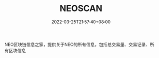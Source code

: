 ﻿---
weight: 
title: "NEOSCAN"
description: "NEO区块链信息之家，提供关于NEO的所有信息，包括总交易量、交易记录、所有区块信息"
date: 2022-03-25T21:57:40+08:00
lastmod: 2022-03-25T16:45:40+08:00
draft: false
authors: ["Metabd"]
featuredImage: "neoscan.png"
link: ""
tags: ["区块链浏览器","NEOSCAN"]
categories: ["navigation"]
navigation: ["区块链浏览器"]
lightgallery: true
toc: true
pinned: false
recommend: false
recommend1: false
---
NEO区块链信息之家，提供关于NEO的所有信息，包括总交易量、交易记录、所有区块信息
